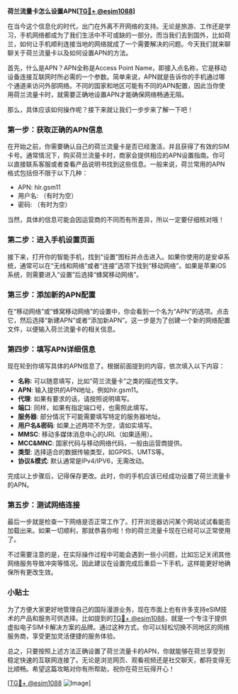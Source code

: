 **荷兰流量卡怎么设置APN[[TG💪+ @esim1088](https://t.me/s/esim1088)]**

在当今这个信息化的时代，出门在外离不开网络的支持。无论是旅游、工作还是学习，手机网络都成为了我们生活中不可或缺的一部分。而当我们去到国外，比如荷兰，如何让手机顺利连接当地的网络就成了一个需要解决的问题。今天我们就来聊聊关于荷兰流量卡以及如何设置APN的方法。

首先，什么是APN？APN全称是Access Point Name，即接入点名称，它是移动设备连接互联网时所必需的一个参数。简单来说，APN就是告诉你的手机通过哪个通道来访问外部网络。不同的国家和地区可能有不同的APN配置，因此当你使用荷兰流量卡时，就需要正确地设置APN才能确保网络畅通无阻。

那么，具体应该如何操作呢？接下来就让我们一步步来了解一下吧！

### 第一步：获取正确的APN信息

在开始之前，你需要确认自己的荷兰流量卡是否已经激活，并且获得了有效的SIM卡号。通常情况下，购买荷兰流量卡时，商家会提供相应的APN设置指南。你可以直接联系客服或者查看产品说明书找到这些信息。一般来说，荷兰常用的APN格式包括但不限于以下几种：

- APN: hlr.gsm11
- 用户名: （有时为空）
- 密码: （有时为空）

当然，具体的信息可能会因运营商的不同而有所差异，所以一定要仔细核对哦！

### 第二步：进入手机设置页面

接下来，打开你的智能手机，找到“设置”图标并点击进入。如果你使用的是安卓系统，通常可以在“无线和网络”或者“连接”选项下找到“移动网络”。如果是苹果iOS系统，则需要进入“设置”后选择“蜂窝移动网络”。

### 第三步：添加新的APN配置

在“移动网络”或“蜂窝移动网络”的设置中，你会看到一个名为“APN”的选项。点击它，然后选择“新建APN”或者“添加新APN”。这一步是为了创建一个新的网络配置文件，以便输入荷兰流量卡的相关信息。

### 第四步：填写APN详细信息

现在轮到你填写具体的APN信息了。根据前面提到的内容，依次填入以下内容：

- **名称**: 可以随意填写，比如“荷兰流量卡”之类的描述性文字。
- **APN**: 输入提供的APN地址，例如hlr.gsm11。
- **代理**: 如果有要求的话，请按照说明填写。
- **端口**: 同样，如果有指定端口号，也需照此填写。
- **服务器**: 部分情况下可能需要填写特定的服务器地址。
- **用户名&密码**: 如果上述两项不为空，请如实填写。
- **MMSC**: 移动多媒体消息中心的URL（如果适用）。
- **MCC&MNC**: 国家代码与移动网络代码，一般由运营商提供。
- **类型**: 选择适合的数据传输类型，如GPRS、UMTS等。
- **协议&模式**: 默认通常是IPv4/IPV6，无需改动。

完成以上步骤后，记得保存更改。此时，你的手机应该已经成功设置了荷兰流量卡的APN。

### 第五步：测试网络连接

最后一步就是检查一下网络是否正常工作了。打开浏览器访问某个网站试试看能否加载出来。如果一切顺利，那就恭喜你啦！你的荷兰流量卡现在已经可以正常使用了。

不过需要注意的是，在实际操作过程中可能会遇到一些小问题，比如忘记关闭其他网络服务导致冲突等情况。因此建议在设置完成后重启一下手机，这样能更好地确保所有更改生效。

### 小贴士

为了方便大家更好地管理自己的国际漫游业务，现在市面上也有许多支持eSIM技术的产品和服务可供选择。比如提到的[TG💪+ @esim1088](https://t.me/s/esim1088)，就是一个专注于提供虚拟电子SIM卡解决方案的品牌。通过这种方式，你可以轻松切换不同地区的网络服务商，享受更加灵活便捷的服务体验。

总之，只要按照上述方法正确设置了荷兰流量卡的APN，你就能够在荷兰享受到稳定快速的互联网连接了。无论是浏览网页、观看视频还是社交聊天，都将变得无比顺畅。希望这篇攻略对你有所帮助，祝你在荷兰玩得开心！

[[TG💪+ @esim1088](https://t.me/s/esim1088) ![Image](https://i.postimg.cc/4NQfJmqS/Snipaste-2025-05-13-00-14-12.png)]